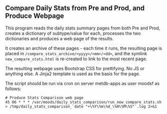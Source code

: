 Compare Daily Stats from Pre and Prod, and Produce Webpage
----------------------------------------------------------

This program reads the daily stats summary pages from both Pre and Prod,
creates a dictionary of subtype/value for each, processes the two
dictionaries and produces a web page of the results.

It creates an archive of these pages - each time it runs, the resulting page
is placed in `/compare_stats_archive/<yyyy>/<mm>/<dd>`, and the symlink
`new_compare_stats.html` is re-created to link to the most recent page.

The resulting webpage uses Bootstrap CSS for prettifying. No JS or anything else.
A Jinja2 template is used as the basis for the page.

The script should be run via cron on server metdb-apps as user moodsf as follows:
```
# Produce Stats Comparison web page
45 06 * * * /var/moods/daily_stats_comparison/run_new_compare_stats.sh > /tmp/daily_stats_comparison_`date "+\%Y\%m\%d_\%H\%M\%S"`.log 2>&1
```
